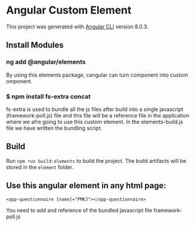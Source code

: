 # Angular Custom Element

This project was generated with [Angular CLI](https://github.com/angular/angular-cli) version 8.0.3.

## Install Modules
### ng add @angular/elements
By using this elements package, cangular can turn component into custom omponent.

### $ npm install fs-extra concat
fs-extra is used to bundle all the js files after build into a single javascript (framework-poll.js) file and
this file will be a reference file in the application where we afre going to use this custom element.
In the elements-build.js file we have written the bundling script.

## Build

Run `npm run build:elements` to build the project. The build artifacts will be stored in the `element` folder.



## Use this angular element in any html page:
```
<app-questionnaire [name]="PMKJ"></app-questionnaire>

```
You need to add and reference of the bundled javascript file framework-poll.js
